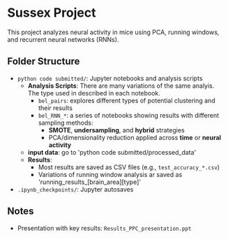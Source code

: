 # Sussex Project

This project analyzes neural activity in mice using PCA, running windows, and recurrent neural networks (RNNs).

## Folder Structure

- `python code submitted/`: Jupyter notebooks and analysis scripts  
  - **Analysis Scripts**:  There are many variations of the same analyis. The type used in described in each notebook.
    - `bel_pairs`: explores different types of potential clustering and their results  
    - `bel_RNN_*`: a series of notebooks showing results with different sampling methods:
      - **SMOTE**, **undersampling**, and **hybrid** strategies  
      - PCA/dimensionality reduction applied across **time** or **neural activity**
  - **input data**:
      go to 'python code submitted/processed_data' 
  - **Results**:
    - Most results are saved as CSV files (e.g., `test_accuracy_*.csv`)
    - Variations of running window analysis ar saved as 'running_results_[brain_area][type]' 
- `.ipynb_checkpoints/`: Jupyter autosaves 

## Notes

- Presentation with key results: `Results_PPC_presentation.ppt`
